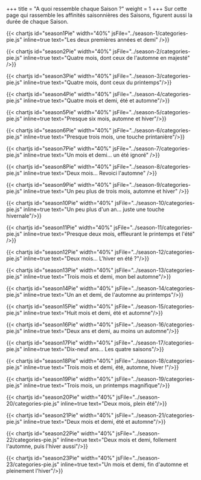 +++
title = "A quoi ressemble chaque Saison ?"
weight = 1
+++
Sur cette page qui rassemble les affinités saisonnières des Saisons, figurent aussi la durée de chaque Saison. 

{{< chartjs id="season1Pie" width="40%" jsFile="../season-1/categories-pie.js" inline=true text="Les deux premières années et demi" />}}

{{< chartjs id="season2Pie" width="40%" jsFile="../season-2/categories-pie.js" inline=true text="Quatre mois, dont ceux de l'automne en majesté" />}}

{{< chartjs id="season3Pie" width="40%" jsFile="../season-3/categories-pie.js" inline=true text="Quatre mois, dont ceux du printemps"/>}}

{{< chartjs id="season4Pie" width="40%" jsFile="../season-4/categories-pie.js" inline=true text="Quatre mois et demi, été et automne"/>}}

{{< chartjs id="season5Pie" width="40%" jsFile="../season-5/categories-pie.js" inline=true text="Presque six mois, automne et hiver"/>}}

{{< chartjs id="season6Pie" width="40%" jsFile="../season-6/categories-pie.js" inline=true text="Presque trois mois, une touche printanière"/>}}

{{< chartjs id="season7Pie" width="40%" jsFile="../season-7/categories-pie.js" inline=true text="Un mois et demi... un été ignoré" />}}

{{< chartjs id="season8Pie" width="40%" jsFile="../season-8/categories-pie.js" inline=true text="Deux mois... Revoici l'automne" />}}

{{< chartjs id="season9Pie" width="40%" jsFile="../season-9/categories-pie.js" inline=true text="Un peu plus de trois mois, automne et hiver" />}}

{{< chartjs id="season10Pie" width="40%" jsFile="../season-10/categories-pie.js" inline=true text="Un peu plus d'un an... juste une touche hivernale"/>}}

{{< chartjs id="season11Pie" width="40%" jsFile="../season-11/categories-pie.js" inline=true text="Presque deux mois, effleurant le printemps et l'été" />}}

{{< chartjs id="season12Pie" width="40%" jsFile="../season-12/categories-pie.js" inline=true text="Deux mois... L'hiver en été ?"/>}}

{{< chartjs id="season13Pie" width="40%" jsFile="../season-13/categories-pie.js" inline=true text="Trois mois et demi, mon bel automne"/>}}

{{< chartjs id="season14Pie" width="40%" jsFile="../season-14/categories-pie.js" inline=true text="Un an et demi, de l'automne au printemps"/>}}

{{< chartjs id="season15Pie" width="40%" jsFile="../season-15/categories-pie.js" inline=true text="Huit mois et demi, été et automne"/>}}

{{< chartjs id="season16Pie" width="40%" jsFile="../season-16/categories-pie.js" inline=true text="Deux ans et demi, au moins un automne"/>}}

{{< chartjs id="season17Pie" width="40%" jsFile="../season-17/categories-pie.js" inline=true text="Dix-neuf ans... Les quatre saisons"/>}}

{{< chartjs id="season18Pie" width="40%" jsFile="../season-18/categories-pie.js" inline=true text="Trois mois et demi, été, automne, hiver !"/>}}

{{< chartjs id="season19Pie" width="40%" jsFile="../season-19/categories-pie.js" inline=true text="Trois mois, un printemps magnifique"/>}}

{{< chartjs id="season20Pie" width="40%" jsFile="../season-20/categories-pie.js" inline=true text="Deux mois, plein été"/>}}

{{< chartjs id="season21Pie" width="40%" jsFile="../season-21/categories-pie.js" inline=true text="Deux mois et demi, été et automne"/>}}

{{< chartjs id="season22Pie" width="40%" jsFile="../season-22/categories-pie.js" inline=true text="Deux mois et demi, follement l'automne, puis l'hiver aussi"/>}}

{{< chartjs id="season23Pie" width="40%" jsFile="../season-23/categories-pie.js" inline=true text="Un mois et demi, fin d'automne et pleinement l'hiver"/>}}